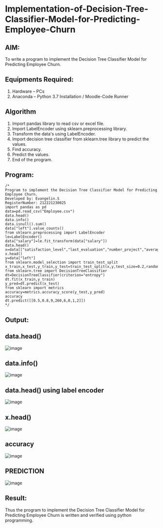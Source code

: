 # Implementation-of-Decision-Tree-Classifier-Model-for-Predicting-Employee-Churn

## AIM:
To write a program to implement the Decision Tree Classifier Model for Predicting Employee Churn.

## Equipments Required:
1. Hardware – PCs
2. Anaconda – Python 3.7 Installation / Moodle-Code Runner

## Algorithm
1. Import pandas library to read csv or excel file.
2. Import LabelEncoder using sklearn.preprocessing library.
3. Transform the data's using LabelEncoder.
4. Import decision tree classifier from sklearn.tree library to predict the values.
5. Find accuracy.
6. Predict the values.
7. End of the program.
 

## Program:
```
/*
Program to implement the Decision Tree Classifier Model for Predicting Employee Churn.
Developed by: Evangelin.S
RegisterNumber: 212221230025
import pandas as pd
data=pd.read_csv("Employee.csv")
data.head()
data.info()
data.isnull().sum()
data["left"].value_counts()
from sklearn.preprocessing import LabelEncoder
le=LabelEncoder()
data["salary"]=le.fit_transform(data["salary"])
data.head()
x=data[["satisfaction_level","last_evaluation","number_project","average_montly_hours","time_spend_company","Work_accident","promotion_last_5years","salary"]]
x.head()
y=data["left"]
from sklearn.model_selection import train_test_split
x_train,x_test,y_train,y_test=train_test_split(x,y,test_size=0.2,random_state=100)
from sklearn.tree import DecisionTreeClassifier
dt=DecisionTreeClassifier(criterion="entropy")
dt.fit(x_train,y_train)
y_pred=dt.predict(x_test)
from sklearn import metrics
accuracy=metrics.accuracy_score(y_test,y_pred)
accuracy
dt.predict([[0.5,0.8,9,260,6,0,1,2]])
*/
```
## Output:

## data.head()
![image](https://user-images.githubusercontent.com/94219798/172996273-5a7f547b-b321-4c61-b76c-f0b11e00046d.png)
## data.info()
![image](https://user-images.githubusercontent.com/94219798/172996307-a3db7453-39ba-4a9a-9d1e-79baefe9a19c.png)
## data.head() using label encoder
![image](https://user-images.githubusercontent.com/94219798/172996352-cbcc82b3-7374-4d2b-99db-2b642b9f4860.png)
## x.head()
![image](https://user-images.githubusercontent.com/94219798/172996385-5641210e-9444-4662-aa38-58a8f5fb1110.png)
## accuracy
![image](https://user-images.githubusercontent.com/94219798/172996438-eaa73490-f292-42e0-8b49-889cf5a1a282.png)
## PREDICTION
![image](https://user-images.githubusercontent.com/94219798/172996463-381a39df-9092-460c-96de-ac4a7dab8111.png)



## Result:
Thus the program to implement the  Decision Tree Classifier Model for Predicting Employee Churn is written and verified using python programming.
